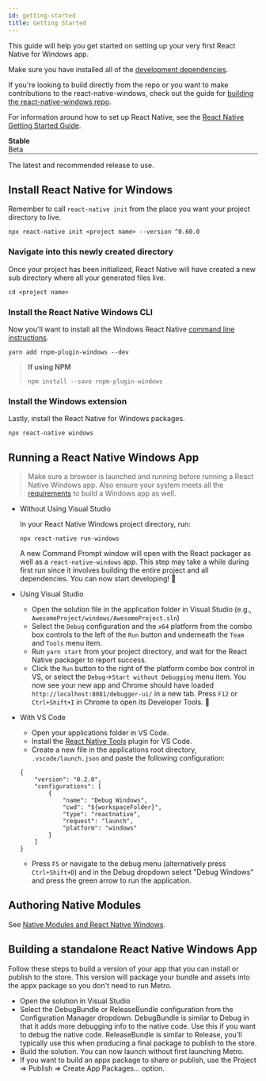 ```yaml
---
id: getting-started
title: Getting Started
---
```


<!DOCTYPE html>
<html>
<head>
<meta name="viewport" content="width=device-width, initial-scale=1">
<style>
.invisible {
  visibility: hidden;
  display: none;
}
.visible {
  visibility: visible;
}
.toggler {
    margin-bottom: 1em;
}
.toggler ul {
    width: 100%;
    display: inline-block;
    list-style-type: none;
    padding: 0;
    margin: 0;
    border-bottom: 1px solid #6d6d6d;
    cursor: default;
}
.toggleActive{
  font-weight: 700;
}
.toggleInactive{
  font-weight: 400;
}
</style>
</head>
<body>

<script>
function displayTab(tabType) {
  if (tabType === 'stable') {
    document.getElementById("stableTab").className = "toggleActive";
    document.getElementById("betaTab").className = "toggleInactive";
    document.getElementById("beta").className = "invisible";
    document.getElementById("stable").className = "visible";
  }
  else {
    document.getElementById("stableTab").className = "toggleInactive";
    document.getElementById("betaTab").className = "toggleActive";
    document.getElementById("beta").className = "visible";
    document.getElementById("stable").className = "invisible";
  }
}
</script>

This guide will help you get started on setting up your very first React Native for Windows app.

Make sure you have installed all of the [development dependencies](rnw-dependencies.md).

If you're looking to build directly from the repo or you want to make contributions to the react-native-windows, check out the guide for [building the react-native-windows repo](building-rnw.md).

For information around how to set up React Native, see the [React Native Getting Started Guide](http://facebook.github.io/react-native/docs/getting-started.html).

<div>
  <div class="toggler">
    <ul role="tablist">
      <li aria-selected="true" role="tab" tabindex="0" id="stableTab" class="toggleActive" onclick="displayTab('stable')"> Stable </li>
      <li aria-selected="false" role="tab" tabindex="0" id="betaTab" onclick="displayTab('beta')"> Beta </li>
    </ul>    
  </div>
  <div id="stable">
The latest and recommended release to use.

## Install React Native for Windows

Remember to call `react-native init` from the place you want your project directory to live.

```
npx react-native init <project name> --version ^0.60.0
```

### Navigate into this newly created directory

Once your project has been initialized, React Native will have created a new sub directory where all your generated files live.

```
cd <project name>
```

### Install the React Native Windows CLI

Now you'll want to install all the Windows React Native [command line instructions](https://www.npmjs.com/package/rnpm-plugin-windows).

```
yarn add rnpm-plugin-windows --dev
```

>**If using NPM**
>
>```npm install --save rnpm-plugin-windows```

### Install the Windows extension

Lastly, install the React Native for Windows packages.

```
npx react-native windows
```

  </div>
  <div id="beta" class="invisible">

>The newest release guaranteed to get the features and content first; however, not all bugs or framework quirks have been fixed.
>
>Once Beta has been completely vetted for bugs and has been out long enough to be considered fit for mass consumption, it will become the new Stable.

## Install React Native for Windows (beta)

Remember to call `react-native init` from the place you want your project directory to live.

```
npx react-native init <project name> --version ^0.61.5
```

### Navigate into this newly created directory

Once your project has been initialized, React Native will have created a new sub directory where all your generated files live.

```
cd <project name>
```

### Install the React Native Windows CLI

Now you'll want to install all the Windows React Native [command line instructions](https://www.npmjs.com/package/rnpm-plugin-windows).

```
yarn add rnpm-plugin-windows --dev
```

>**If using NPM**
>
>```npm install --save rnpm-plugin-windows```

### Install the Windows extension

Lastly, install the React Native for Windows packages.

```
npx react-native windows --template beta
```

  </div>  
</div>

## Running a React Native Windows App

> Make sure a browser is launched and running before running a React Native Windows app.
> Also ensure your system meets all the [requirements](https://microsoft.github.io/react-native-windows/docs/rnw-dependencies) to build a Windows app as well.

- Without Using Visual Studio

  In your React Native Windows project directory, run:

  ```
  npx react-native run-windows
  ```

  A new Command Prompt window will open with the React packager as well as a `react-native-windows` app. This step may take a while during first run since it involves building the entire project and all dependencies. You can now start developing! :tada:

- Using Visual Studio

  - Open the solution file in the application folder in Visual Studio (e.g., `AwesomeProject/windows/AwesomeProject.sln`)
  - Select the `Debug` configuration and the `x64` platform from the combo box controls to the left of the `Run` button and underneath the `Team` and `Tools` menu item.
  - Run `yarn start` from your project directory, and wait for the React Native packager to report success.
  - Click the `Run` button to the right of the platform combo box control in VS, or select the `Debug`->`Start without Debugging` menu item. You now see your new app and Chrome should have loaded `http://localhost:8081/debugger-ui/` in a new tab. Press `F12` or `Ctrl+Shift+I` in Chrome to open its Developer Tools. :tada:

- With VS Code
  - Open your applications folder in VS Code.
  - Install the [React Native Tools](https://marketplace.visualstudio.com/items?itemName=msjsdiag.vscode-react-native) plugin for VS Code.
  - Create a new file in the applications root directory, `.vscode/launch.json` and paste the following configuration:
  ```
  {
      "version": "0.2.0",
      "configurations": [
          {
              "name": "Debug Windows",
              "cwd": "${workspaceFolder}",
              "type": "reactnative",
              "request": "launch",
              "platform": "windows"
          }
      ]
  }
  ```
  - Press `F5` or navigate to the debug menu (alternatively press `Ctrl+Shift+D`) and in the Debug dropdown select "Debug Windows" and press the green arrow to run the application.

## Authoring Native Modules

See [Native Modules and React Native Windows](native-modules.md).

## Building a standalone React Native Windows App

Follow these steps to build a version of your app that you can install or publish to the store. This version will package your bundle and assets into the appx package so you don't need to run Metro.

- Open the solution in Visual Studio
- Select the DebugBundle or ReleaseBundle configuration from the Configuration Manager dropdown. DebugBundle is similar to Debug in that it adds more debugging info to the native code. Use this if you want to debug the native code. ReleaseBundle is similar to Release, you'll typically use this when producing a final package to publish to the store.
- Build the solution. You can now launch without first launching Metro.
- If you want to build an appx package to share or publish, use the Project => Publish => Create App Packages... option.

</body>
</html>
